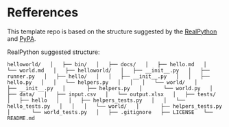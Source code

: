 # Refferences

This template repo is based on the structure suggested by the [RealPython](https://realpython.com/python-application-layouts/#application-with-internal-packages) and [PyPA](https://github.com/pypa/sampleproject).

RealPython suggested structure:

`
helloworld/  
│  
├── bin/  
│  
├── docs/  
│   ├── hello.md  
│   └── world.md  
│  
├── helloworld/  
│   ├── __init__.py  
│   ├── runner.py  
│   ├── hello/  
│   │   ├── __init__.py  
│   │   ├── hello.py  
│   │   └── helpers.py  
│   │  
│   └── world/  
│       ├── __init__.py  
│       ├── helpers.py  
│       └── world.py  
│  
├── data/  
│   ├── input.csv  
│   └── output.xlsx  
│  
├── tests/  
│   ├── hello  
│   │   ├── helpers_tests.py  
│   │   └── hello_tests.py  
│   │  
│   └── world/  
│       ├── helpers_tests.py  
│       └── world_tests.py  
│  
├── .gitignore  
├── LICENSE  
└── README.md  
`
